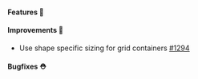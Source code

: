 #### Features 🚀

#### Improvements 🧹

- Use shape specific sizing for grid containers [#1294](https://github.com/terrastruct/d2/pull/1294)

#### Bugfixes ⛑️
